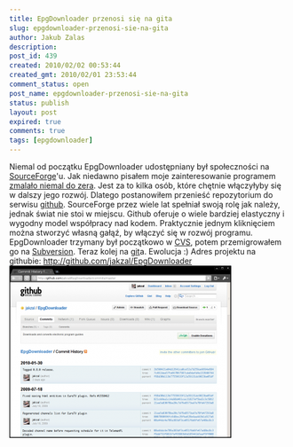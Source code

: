 ```yaml
---
title: EpgDownloader przenosi się na gita
slug: epgdownloader-przenosi-sie-na-gita
author: Jakub Zalas
description: 
post_id: 439
created: 2010/02/02 00:53:44
created_gmt: 2010/02/01 23:53:44
comment_status: open
post_name: epgdownloader-przenosi-sie-na-gita
status: publish
layout: post
expired: true
comments: true
tags: [epgdownloader]
---
```


Niemal od początku EpgDownloader udostępniany był społeczności na [SourceForge](https://sourceforge.net/)'u. Jak niedawno pisałem moje zainteresowanie programem [zmalało niemal do zera](/epgdownloader). Jest za to kilka osób, które chętnie włączyłyby się w dalszy jego rozwój. Dlatego postanowiłem przenieść repozytorium do serwisu [github](http://github.com/). SourceForge przez wiele lat spełniał swoją rolę jak należy, jednak świat nie stoi w miejscu. Github oferuje o wiele bardziej elastyczny i wygodny model współpracy nad kodem. Praktycznie jednym kliknięciem można stworzyć własną gałąź, by włączyć się w rozwój programu. EpgDownloader trzymany był początkowo w [CVS](http://pl.wikipedia.org/wiki/Concurrent_Versions_System), potem przemigrowałem go na [Subversion](http://pl.wikipedia.org/wiki/Subversion). Teraz kolej na [git](http://pl.wikipedia.org/wiki/Git_\(oprogramowanie\))a. Ewolucja :) Adres projektu na githubie: <http://github.com/jakzal/EpgDownloader> ![EpgDownloader na githubie](/uploads/wp//2010/02/github-epgdownloader-400x311.png)
